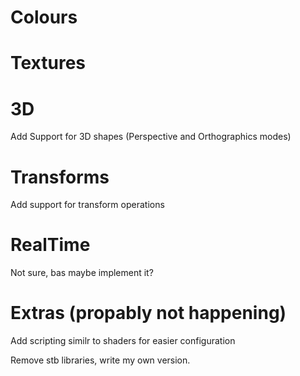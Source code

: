 # Colours

# Textures

# 3D

Add Support for 3D shapes (Perspective and Orthographics modes)

# Transforms

Add support for transform operations

# RealTime

Not sure, bas maybe implement it?

# Extras (propably not happening)

Add scripting similr to shaders for easier configuration

Remove stb libraries, write my own version.

